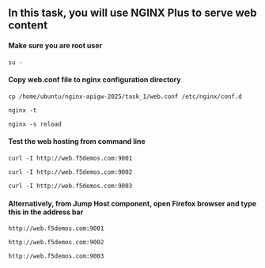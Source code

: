 ## In this task, you will use NGINX Plus to serve web content
#### Make sure you are root user
`su -`

#### Copy web.conf file to nginx configuration directory
`cp /home/ubuntu/nginx-apigw-2025/task_1/web.conf /etc/nginx/conf.d`

`nginx -t`

`nginx -s reload`

#### Test the web hosting from command line
`curl -I http://web.f5demos.com:9001`

`curl -I http://web.f5demos.com:9002`

`curl -I http://web.f5demos.com:9003`

#### Alternatively, from Jump Host component, open Firefox browser and type this in the address bar
`http://web.f5demos.com:9001`

`http://web.f5demos.com:9002`

`http://web.f5demos.com:9003`
